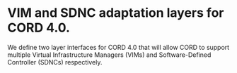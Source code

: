 # VIM and SDNC adaptation layers for CORD 4.0.

We define two layer interfaces for CORD 4.0 that will allow CORD to support multiple Virtual Infrastructure Managers (VIMs) and Software-Defined Controller (SDNCs) respectively.
